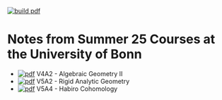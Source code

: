 [![build pdf](https://github.com/wgabrielong/Bonn-Winter-24-25/actions/workflows/pdf.yml/badge.svg)](https://github.com/wgabrielong/Bonn-Summer-25/actions/workflows/pdf.yml)

# Notes from Summer 25 Courses at the University of Bonn
- [![pdf](https://img.shields.io/badge/pdf-Notes-green)](https://wgabrielong.github.io/Bonn-Summer-25/V4A2-Algebraic-Geometry-II/Algebraic_Geometry_II_Notes.pdf) V4A2 - Algebraic Geometry II
- [![pdf](https://img.shields.io/badge/pdf-Notes-green)](https://wgabrielong.github.io/Bonn-Summer-25/V5A2-Rigid-Analytic-Geometry/Rigid_Analytic_Geometry_Notes.pdf) V5A2 - Rigid Analytic Geometry
- [![pdf](https://img.shields.io/badge/pdf-Notes-green)](https://wgabrielong.github.io/Bonn-Summer-25/V5A4-Habiro-Cohomology/Habiro_Cohomology_Notes.pdf) V5A4 - Habiro Cohomology
